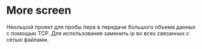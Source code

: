 <h1>More screen</h1>
Неольшой проект для пробы пера в передаче большого объема данных с помощью TCP. Для использования заменить ip во всех связанных с сетью файлами.
